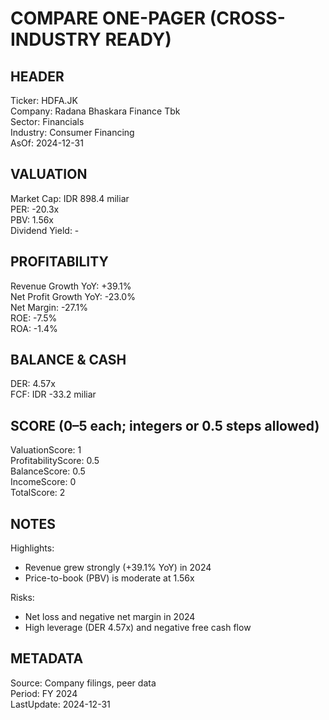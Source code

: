 # COMPARE ONE-PAGER (CROSS-INDUSTRY READY)

## HEADER
Ticker: HDFA.JK  
Company: Radana Bhaskara Finance Tbk  
Sector: Financials  
Industry: Consumer Financing  
AsOf: 2024-12-31

## VALUATION
Market Cap: IDR 898.4 miliar  
PER: -20.3x  
PBV: 1.56x  
Dividend Yield: -

## PROFITABILITY
Revenue Growth YoY: +39.1%  
Net Profit Growth YoY: -23.0%  
Net Margin: -27.1%  
ROE: -7.5%  
ROA: -1.4%

## BALANCE & CASH
DER: 4.57x  
FCF: IDR -33.2 miliar

## SCORE (0–5 each; integers or 0.5 steps allowed)
ValuationScore: 1  
ProfitabilityScore: 0.5  
BalanceScore: 0.5  
IncomeScore: 0  
TotalScore: 2

## NOTES
Highlights:
- Revenue grew strongly (+39.1% YoY) in 2024
- Price-to-book (PBV) is moderate at 1.56x

Risks:
- Net loss and negative net margin in 2024
- High leverage (DER 4.57x) and negative free cash flow

## METADATA
Source: Company filings, peer data  
Period: FY 2024  
LastUpdate: 2024-12-31